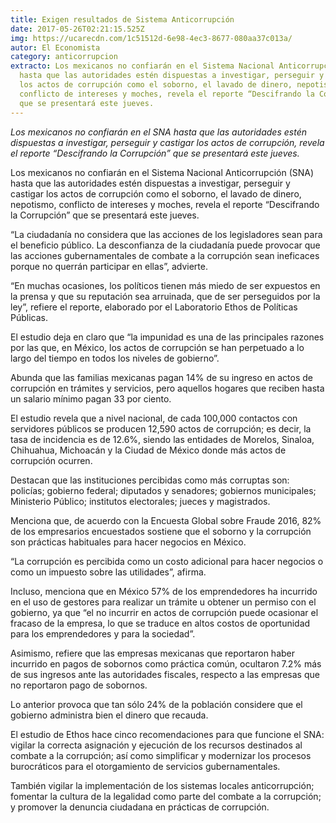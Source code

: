```yaml
---
title: Exigen resultados de Sistema Anticorrupción
date: 2017-05-26T02:21:15.525Z
img: https://ucarecdn.com/1c51512d-6e98-4ec3-8677-080aa37c013a/
autor: El Economista
category: anticorrupcion
extracto: Los mexicanos no confiarán en el Sistema Nacional Anticorrupción (SNA)
  hasta que las autoridades estén dispuestas a investigar, perseguir y castigar
  los actos de corrupción como el soborno, el lavado de dinero, nepotismo,
  conflicto de intereses y moches, revela el reporte “Descifrando la Corrupción”
  que se presentará este jueves.
---
```

*Los mexicanos no confiarán en el SNA hasta que las autoridades estén dispuestas a investigar, perseguir y castigar los actos de corrupción, revela el reporte “Descifrando la Corrupción” que se presentará este jueves.*

Los mexicanos no confiarán en el Sistema Nacional Anticorrupción (SNA) hasta que las autoridades estén dispuestas a investigar, perseguir y castigar los actos de corrupción como el soborno, el lavado de dinero, nepotismo, conflicto de intereses y moches, revela el reporte “Descifrando la Corrupción” que se presentará este jueves.

“La ciudadanía no considera que las acciones de los legisladores sean para el beneficio público. La desconfianza de la ciudadanía puede provocar que las acciones gubernamentales de combate a la corrupción sean ineficaces porque no querrán participar en ellas”, advierte.

“En muchas ocasiones, los políticos tienen más miedo de ser expuestos en la prensa y que su reputación sea arruinada, que de ser perseguidos por la ley”, refiere el reporte, elaborado por el Laboratorio Ethos de Políticas Públicas.

El estudio deja en claro que “la impunidad es una de las principales razones por las que, en México, los actos de corrupción se han perpetuado a lo largo del tiempo en todos los niveles de gobierno”.

Abunda que las familias mexicanas pagan 14% de su ingreso en actos de corrupción en trámites y servicios, pero aquellos hogares que reciben hasta un salario mínimo pagan 33 por ciento.

El estudio revela que a nivel nacional, de cada 100,000 contactos con servidores públicos se producen 12,590 actos de corrupción; es decir, la tasa de incidencia es de 12.6%, siendo las entidades de Morelos, Sinaloa, Chihuahua, Michoacán y la Ciudad de México donde más actos de corrupción ocurren.

Destacan que las instituciones percibidas como más corruptas son: policías; gobierno federal; diputados y senadores; gobiernos municipales; Ministerio Público; institutos electorales; jueces y magistrados.

Menciona que, de acuerdo con la Encuesta Global sobre Fraude 2016, 82% de los empresarios encuestados sostiene que el soborno y la corrupción son prácticas habituales para hacer negocios en México.

“La corrupción es percibida como un costo adicional para hacer negocios o como un impuesto sobre las utilidades”, afirma.

Incluso, menciona que en México 57% de los emprendedores ha incurrido en el uso de gestores para realizar un trámite u obtener un permiso con el gobierno, ya que “el no incurrir en actos de corrupción puede ocasionar el fracaso de la empresa, lo que se traduce en altos costos de oportunidad para los emprendedores y para la sociedad”.

Asimismo, refiere que las empresas mexicanas que reportaron haber incurrido en pagos de sobornos como práctica común, ocultaron 7.2% más de sus ingresos ante las autoridades fiscales, respecto a las empresas que no reportaron pago de sobornos.

Lo anterior provoca que tan sólo 24% de la población considere que el gobierno administra bien el dinero que recauda.

El estudio de Ethos hace cinco recomendaciones para que funcione el SNA: vigilar la correcta asignación y ejecución de los recursos destinados al combate a la corrupción; así como simplificar y modernizar los procesos burocráticos para el otorgamiento de servicios gubernamentales.

También vigilar la implementación de los sistemas locales anticorrupción; fomentar la cultura de la legalidad como parte del combate a la corrupción; y promover la denuncia ciudadana en prácticas de corrupción.